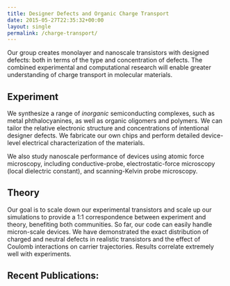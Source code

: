 ```yaml
---
title: Designer Defects and Organic Charge Transport
date: 2015-05-27T22:35:32+00:00
layout: single
permalink: /charge-transport/
---
```


Our group creates monolayer and nanoscale transistors with designed defects: both in terms of the type and concentration of defects. The combined experimental and computational research will enable greater understanding of charge transport in molecular materials.

## Experiment

We synthesize a range of _inorganic_ semiconducting complexes, such as metal phthalocyanines, as well as organic oligomers and polymers. We can tailor the relative electronic structure and concentrations of intentional designer defects. We fabricate our own chips and perform detailed device-level electrical characterization of the materials.

We also study nanoscale performance of devices using atomic force microscopy, including conductive-probe, electrostatic-force microscopy (local dielectric constant), and scanning-Kelvin probe microscopy.

## Theory

Our goal is to scale down our experimental transistors and scale up our simulations to provide a 1:1 correspondence between experiment and theory, benefiting both communities. So far, our code can easily handle micron-scale devices. We have demonstrated the exact distribution of charged and neutral defects in realistic transistors and the effect of Coulomb interactions on carrier trajectories. Results correlate extremely well with experiments.

## Recent Publications:
